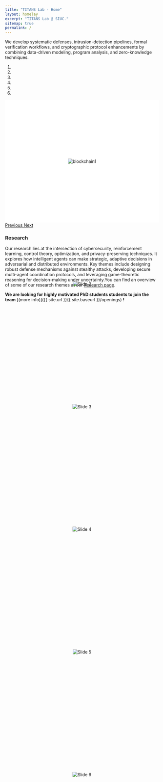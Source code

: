 ```yaml
---
title: "TITANS Lab - Home"
layout: homelay
excerpt: "TITANS Lab @ SIUC."
sitemap: true
permalink: /
---
```


We develop systematic defenses, intrusion-detection pipelines, formal verification workflows, and cryptographic protocol enhancements by combining data-driven modeling, program analysis, and zero-knowledge techniques. 

<div markdown="0" id="carousel" class="carousel slide" data-ride="carousel" data-interval="4000" data-pause="hover">
  <!-- Indicators -->
  <ol class="carousel-indicators">
    <li data-target="#carousel" data-slide-to="0" class="active"></li>
    <li data-target="#carousel" data-slide-to="1"></li>
    <li data-target="#carousel" data-slide-to="2"></li>
    <li data-target="#carousel" data-slide-to="3"></li>
    <li data-target="#carousel" data-slide-to="4"></li>
    <li data-target="#carousel" data-slide-to="5"></li>
  </ol>

  <!-- Carousel items -->
  <div class="carousel-inner" style="height: 400px; background-color: #fff;" markdown="0">
    <div class="item active" style="height: 100%; display: flex; align-items: center; justify-content: center;">
      <img src="{{ site.url }}{{ site.baseurl }}/images/slider7001400/blockchain1.gif" alt="blockchain1"
           style="max-width: 100%; max-height: 100%; object-fit: contain;" />
    </div>
    <div class="item" style="height: 100%; display: flex; align-items: center; justify-content: center;">
      <img src="{{ site.url }}{{ site.baseurl }}/images/slider7001400/blockchain2.gif" alt="Slide 2"
           style="max-width: 100%; max-height: 100%; object-fit: contain;" />
    </div>
    <div class="item" style="height: 100%; display: flex; align-items: center; justify-content: center;">
      <img src="{{ site.url }}{{ site.baseurl }}/images/slider7001400/AI3.gif" alt="Slide 3"
           style="max-width: 100%; max-height: 100%; object-fit: contain;" />
    </div>
    <div class="item" style="height: 100%; display: flex; align-items: center; justify-content: center;">
      <img src="{{ site.url }}{{ site.baseurl }}/images/slider7001400/AI4.gif" alt="Slide 4"
           style="max-width: 100%; max-height: 100%; object-fit: contain;" />
    </div>
    <div class="item" style="height: 100%; display: flex; align-items: center; justify-content: center;">
      <img src="{{ site.url }}{{ site.baseurl }}/images/slider7001400/blockchain5.gif" alt="Slide 5"
           style="max-width: 100%; max-height: 100%; object-fit: contain;" />
    </div>
    <div class="item" style="height: 100%; display: flex; align-items: center; justify-content: center;">
      <img src="{{ site.url }}{{ site.baseurl }}/images/slider7001400/blockchain6.gif" alt="Slide 6"
           style="max-width: 100%; max-height: 100%; object-fit: contain;" />
    </div>
  </div>

  <!-- Controls -->
  <a class="left carousel-control" href="#carousel" role="button" data-slide="prev">
    <span class="glyphicon glyphicon-chevron-left" aria-hidden="true"></span>
    <span class="sr-only">Previous</span>
  </a>
  <a class="right carousel-control" href="#carousel" role="button" data-slide="next">
    <span class="glyphicon glyphicon-chevron-right" aria-hidden="true"></span>
    <span class="sr-only">Next</span>
  </a>
</div>





### Research
Our research lies at the intersection of cybersecurity, reinforcement learning, control theory, optimization, and privacy-preserving techniques. It explores how intelligent agents can make strategic, adaptive decisions in adversarial and distributed environments. Key themes include designing robust defense mechanisms against stealthy attacks, developing secure multi-agent coordination protocols, and leveraging game-theoretic reasoning for decision-making under uncertainty.You can find an overview of some of our research themes at our [Research page](research).



 **We are looking for highly motivated PhD students students to join the team** [(more info)]({{ site.url }}{{ site.baseurl }}/openings) **!**


 
